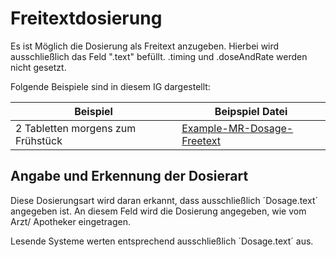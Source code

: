 # Freitextdosierung

Es ist Möglich die Dosierung als Freitext anzugeben. Hierbei wird ausschließlich das Feld ".text" befüllt. .timing und .doseAndRate werden nicht gesetzt.

Folgende Beispiele sind in diesem IG dargestellt:

| Beispiel    | Beipspiel Datei |
| -------- | ------- |
| 2 Tabletten morgens zum Frühstück  | [Example-MR-Dosage-Freetext](./MedicationRequest-Example-MR-Dosage-Freetext.html)    |

## Angabe und Erkennung der Dosierart

Diese Dosierungsart wird daran erkannt, dass ausschließlich ´Dosage.text´ angegeben ist. An diesem Feld wird die Dosierung angegeben, wie vom Arzt/ Apotheker eingetragen.

Lesende Systeme werten entsprechend ausschließlich ´Dosage.text´ aus.
